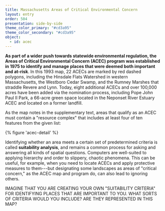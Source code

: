 ```yaml
---
title: Massachusetts Areas of Critical Environmental Concern
layout: entry
order: 504
presentation: side-by-side
theme_color_primary: "#cd3a95"
theme_color_secondary: "#cd3a95"
object:
  - id: acec
---
```


**As part of a wider push towards statewide environmental regulation, the Areas of Critical Environmental Concern (ACEC) program was established in 1975 to identify and manage places that were deemed both important and at-risk**. In this 1993 map, 22 ACECs are marked by red dashed polygons, including the Hinsdale Flats Watershed in western Massachusetts, the Westboro Cedar Swamp, and the Rumney Marshes that straddle Revere and Lynn. Today, eight additional ACECs and over 100,000 acres have been added via the nomination process, including Pope John Paul II Park, a 66-acre green space located in the Neponset River Estuary ACEC and located on a former landfill.

As the map notes in the supplementary text, areas that qualify as an ACEC must contain a "resource complex" that includes at least four of ten features from the given list:

{% figure 'acec-detail' %}

Identifying whether an area meets a certain set of predetermined criteria is called **suitability analysis**, and remains a common process for asking and answering all kinds of spatial questions. Computers are well-suited to applying hierarchy and order to slippery, chaotic phenomena. This can be useful, for example, when you need to locate ACECs and apply protective measures to them---but designating some landscapes as areas of "critical concern," as the ACEC map and program do, can also lead to ignoring others.

<div class="invitation">IMAGINE THAT YOU ARE CREATING YOUR OWN "SUITABILITY CRITERIA" FOR IDENTIFYING PLACES THAT ARE IMPORTANT TO YOU. WHAT SORTS OF CRITERIA WOULD YOU INCLUDE? ARE THEY REPRESENTED IN THIS MAP?</div>